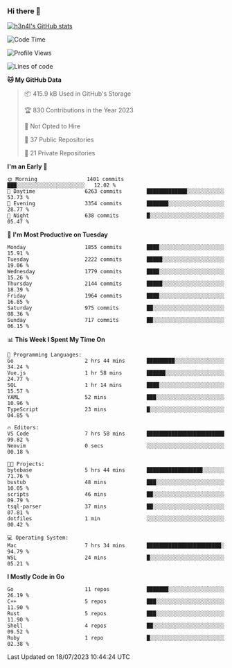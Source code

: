 ### Hi there 👋

[![h3n4l's GitHub stats](https://github-readme-stats.vercel.app/api?username=h3n4l&count_private=true&show_icons=true&theme=radical)](https://github.com/h3n4l/github-readme-stats)

<!--START_SECTION:waka-->
![Code Time](http://img.shields.io/badge/Code%20Time-1%2C415%20hrs%2016%20mins-blue)

![Profile Views](http://img.shields.io/badge/Profile%20Views-0-blue)

![Lines of code](https://img.shields.io/badge/From%20Hello%20World%20I%27ve%20Written-3.2%20million%20lines%20of%20code-blue)

**🐱 My GitHub Data** 

> 📦 415.9 kB Used in GitHub's Storage 
 > 
> 🏆 830 Contributions in the Year 2023
 > 
> 🚫 Not Opted to Hire
 > 
> 📜 37 Public Repositories 
 > 
> 🔑 21 Private Repositories 
 > 
**I'm an Early 🐤** 

```text
🌞 Morning                1401 commits        ███░░░░░░░░░░░░░░░░░░░░░░   12.02 % 
🌆 Daytime                6263 commits        █████████████░░░░░░░░░░░░   53.73 % 
🌃 Evening                3354 commits        ███████░░░░░░░░░░░░░░░░░░   28.77 % 
🌙 Night                  638 commits         █░░░░░░░░░░░░░░░░░░░░░░░░   05.47 % 
```
📅 **I'm Most Productive on Tuesday** 

```text
Monday                   1855 commits        ████░░░░░░░░░░░░░░░░░░░░░   15.91 % 
Tuesday                  2222 commits        █████░░░░░░░░░░░░░░░░░░░░   19.06 % 
Wednesday                1779 commits        ████░░░░░░░░░░░░░░░░░░░░░   15.26 % 
Thursday                 2144 commits        █████░░░░░░░░░░░░░░░░░░░░   18.39 % 
Friday                   1964 commits        ████░░░░░░░░░░░░░░░░░░░░░   16.85 % 
Saturday                 975 commits         ██░░░░░░░░░░░░░░░░░░░░░░░   08.36 % 
Sunday                   717 commits         ██░░░░░░░░░░░░░░░░░░░░░░░   06.15 % 
```


📊 **This Week I Spent My Time On** 

```text
💬 Programming Languages: 
Go                       2 hrs 44 mins       █████████░░░░░░░░░░░░░░░░   34.24 % 
Vue.js                   1 hr 58 mins        ██████░░░░░░░░░░░░░░░░░░░   24.77 % 
SQL                      1 hr 14 mins        ████░░░░░░░░░░░░░░░░░░░░░   15.57 % 
YAML                     52 mins             ███░░░░░░░░░░░░░░░░░░░░░░   10.96 % 
TypeScript               23 mins             █░░░░░░░░░░░░░░░░░░░░░░░░   04.85 % 

🔥 Editors: 
VS Code                  7 hrs 58 mins       █████████████████████████   99.82 % 
Neovim                   0 secs              ░░░░░░░░░░░░░░░░░░░░░░░░░   00.18 % 

🐱‍💻 Projects: 
bytebase                 5 hrs 44 mins       ██████████████████░░░░░░░   71.76 % 
bustub                   48 mins             ███░░░░░░░░░░░░░░░░░░░░░░   10.05 % 
scripts                  46 mins             ██░░░░░░░░░░░░░░░░░░░░░░░   09.79 % 
tsql-parser              37 mins             ██░░░░░░░░░░░░░░░░░░░░░░░   07.81 % 
dotfiles                 1 min               ░░░░░░░░░░░░░░░░░░░░░░░░░   00.42 % 

💻 Operating System: 
Mac                      7 hrs 34 mins       ████████████████████████░   94.79 % 
WSL                      24 mins             █░░░░░░░░░░░░░░░░░░░░░░░░   05.21 % 
```

**I Mostly Code in Go** 

```text
Go                       11 repos            ███████░░░░░░░░░░░░░░░░░░   26.19 % 
C++                      5 repos             ███░░░░░░░░░░░░░░░░░░░░░░   11.90 % 
Rust                     5 repos             ███░░░░░░░░░░░░░░░░░░░░░░   11.90 % 
Shell                    4 repos             ██░░░░░░░░░░░░░░░░░░░░░░░   09.52 % 
Ruby                     1 repo              █░░░░░░░░░░░░░░░░░░░░░░░░   02.38 % 
```




 Last Updated on 18/07/2023 10:44:24 UTC
<!--END_SECTION:waka-->

